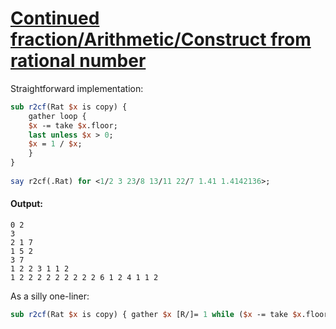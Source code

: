 [1]: http://rosettacode.org/wiki/Continued_fraction/Arithmetic/Construct_from_rational_number

# [Continued fraction/Arithmetic/Construct from rational number][1]

Straightforward implementation:

```perl
sub r2cf(Rat $x is copy) {
    gather loop {
	$x -= take $x.floor;
	last unless $x > 0;
	$x = 1 / $x;
    }
}
 
say r2cf(.Rat) for <1/2 3 23/8 13/11 22/7 1.41 1.4142136>;
```

#### Output:
```
0 2
3
2 1 7
1 5 2
3 7
1 2 2 3 1 1 2
1 2 2 2 2 2 2 2 2 2 6 1 2 4 1 1 2
```


As a silly one-liner:

```perl
sub r2cf(Rat $x is copy) { gather $x [R/]= 1 while ($x -= take $x.floor) > 0 }
```